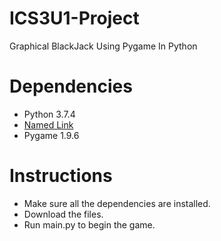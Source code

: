 # ICS3U1-Project
Graphical BlackJack Using Pygame In Python

# Dependencies
* Python 3.7.4
* [Named Link](https://www.python.org/downloads/ "Python 3.7.4")
* Pygame 1.9.6

# Instructions
* Make sure all the dependencies are installed.
* Download the files.
* Run main.py to begin the game.

